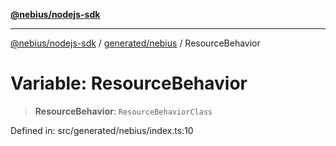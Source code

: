 [**@nebius/nodejs-sdk**](../../../README.md)

***

[@nebius/nodejs-sdk](../../../README.md) / [generated/nebius](../README.md) / ResourceBehavior

# Variable: ResourceBehavior

> **ResourceBehavior**: `ResourceBehaviorClass`

Defined in: src/generated/nebius/index.ts:10
